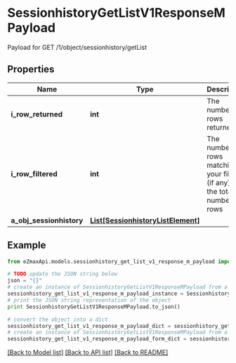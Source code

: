 # SessionhistoryGetListV1ResponseMPayload

Payload for GET /1/object/sessionhistory/getList

## Properties

Name | Type | Description | Notes
------------ | ------------- | ------------- | -------------
**i_row_returned** | **int** | The number of rows returned | 
**i_row_filtered** | **int** | The number of rows matching your filters (if any) or the total number of rows | 
**a_obj_sessionhistory** | [**List[SessionhistoryListElement]**](SessionhistoryListElement.md) |  | 

## Example

```python
from eZmaxApi.models.sessionhistory_get_list_v1_response_m_payload import SessionhistoryGetListV1ResponseMPayload

# TODO update the JSON string below
json = "{}"
# create an instance of SessionhistoryGetListV1ResponseMPayload from a JSON string
sessionhistory_get_list_v1_response_m_payload_instance = SessionhistoryGetListV1ResponseMPayload.from_json(json)
# print the JSON string representation of the object
print SessionhistoryGetListV1ResponseMPayload.to_json()

# convert the object into a dict
sessionhistory_get_list_v1_response_m_payload_dict = sessionhistory_get_list_v1_response_m_payload_instance.to_dict()
# create an instance of SessionhistoryGetListV1ResponseMPayload from a dict
sessionhistory_get_list_v1_response_m_payload_form_dict = sessionhistory_get_list_v1_response_m_payload.from_dict(sessionhistory_get_list_v1_response_m_payload_dict)
```
[[Back to Model list]](../README.md#documentation-for-models) [[Back to API list]](../README.md#documentation-for-api-endpoints) [[Back to README]](../README.md)


